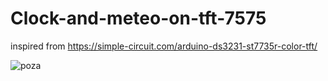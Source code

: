 # Clock-and-meteo-on-tft-7575

inspired from https://simple-circuit.com/arduino-ds3231-st7735r-color-tft/

![poza](https://github.com/vlad-gheorghe/Clock-and-meteo-on-tft-7575/blob/master/IMG_20190921_175427.jpg)
